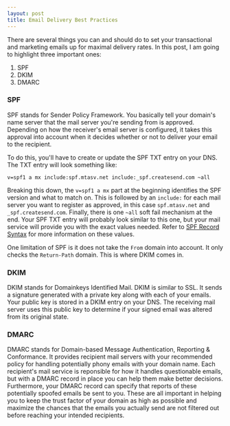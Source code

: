 ```yaml
---
layout: post
title: Email Delivery Best Practices
---
```


There are several things you can and should do to set your transactional and
marketing emails up for maximal delivery rates. In this post, I am going to
highlight three important ones:

1. SPF
2. DKIM
3. DMARC

### SPF

SPF stands for Sender Policy Framework. You basically tell your domain's name
server that the mail server you're sending from is approved. Depending on how
the receiver's email server is configured, it takes this approval into account
when it decides whether or not to deliver your email to the recipient.

To do this, you'll have to create or update the SPF TXT entry on your DNS. The
TXT entry will look something like:

```
v=spf1 a mx include:spf.mtasv.net include:_spf.createsend.com ~all
```
Breaking this down, the `v=spf1 a mx` part at the beginning identifies the SPF
version and what to match on. This is followed by an `include:` for each mail
server you want to register as approved, in this case `spf.mtasv.net` and
`_spf.createsend.com`. Finally, there is one `~all` soft fail mechanism at the
end. Your SPF TXT entry will probably look similar to this one, but your mail
service will provide you with the exact values needed. Refer to [SPF Record
Syntax](http://www.openspf.org/SPF_Record_Syntax) for more information on these
values.

One limitation of SPF is it does not take the `From` domain into account. It
only checks the `Return-Path` domain. This is where DKIM comes in.


### DKIM

DKIM stands for Domainkeys Identified Mail. DKIM is similar to SSL. It sends a
signature generated with a private key along with each of your emails. Your
public key is stored in a DKIM entry on your DNS. The receiving mail server uses
this public key to determine if your signed email was altered from its original
state.

### DMARC

DMARC stands for Domain-based Message Authentication, Reporting & Conformance.
It provides recipient mail servers with your recommended policy for handling
potentially phony emails with your domain name. Each recipient's mail service is
reponsible for how it handles questionable emails, but with a DMARC record in
place you can help them make better decisions. Furthermore, your DMARC record
can specify that reports of these potentially spoofed emails be sent to you.
These are all important in helping you to keep the trust factor of your domain
as high as possible and maximize the chances that the emails you actually send
are not filtered out before reaching your intended recipients.
